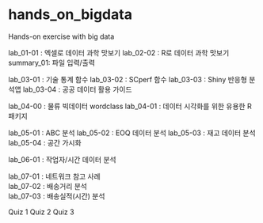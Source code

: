 # hands_on_bigdata
Hands-on exercise  with big data


lab_01-01 : 엑셀로 데이터 과학 맛보기
lab_02-02 : R로 데이터 과학 맛보기
summary_01: 파일 입력/출력

lab_03-01 : 기술 통계 함수
lab_03-02 : SCperf 함수
lab_03-03 : Shiny 반응형 분석앱 
lab_03-04 : 공공 데이터 활용 가이드 

lab_04-00 : 물류 빅데이터 wordclass
lab_04-01 : 데이터 시각화를 위한 유용한 R 패키지

lab_05-01 : ABC 분석 
lab_05-02 : EOQ 데이터 분석
lab_05-03 : 재고 데이터 분석
lab_05-04 : 공간 가시화

lab_06-01 : 작업자/시간 데이터 분석 

lab_07-01 : 네트워크 참고 사례  
lab_07-02 : 배송거리 분석  
lab_07-03 : 배송실적(시간) 분석 

Quiz 1
Quiz 2
Quiz 3


